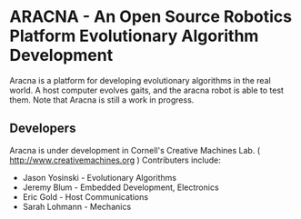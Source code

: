 ARACNA - An Open Source Robotics Platform Evolutionary Algorithm Development
============================================================================
Aracna is a platform for developing evolutionary algorithms in the real world.  A host computer evolves gaits, and the aracna robot is able to test them.  Note that Aracna is still a work in progress.

Developers
----------
Aracna is under development in Cornell's Creative Machines Lab. ( http://www.creativemachines.org )
Contributers include:
* Jason Yosinski - Evolutionary Algorithms
* Jeremy Blum -    Embedded Development, Electronics
* Eric Gold -      Host Communications
* Sarah Lohmann -  Mechanics
